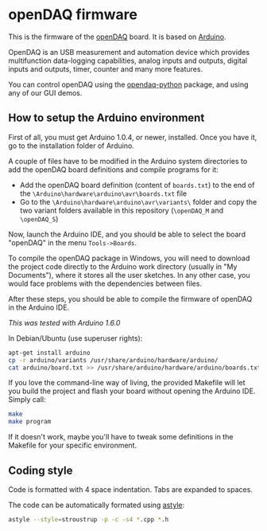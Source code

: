 openDAQ firmware
================

This is the firmware of the [openDAQ](http://www.open-daq.com) board. It is based
on [Arduino](http://arduino.cc/).

OpenDAQ is an USB measurement and automation device which provides
multifunction data-logging capabilities, analog inputs and outputs, digital
inputs and outputs, timer, counter and many more features.

You can control openDAQ using the [opendaq-python](http://opendaq-python.readthedocs.org/en/latest/opendaq.html) package, and using any of our GUI demos. 


How to setup the Arduino environment
-----------------------------------
First of all, you must get Arduino 1.0.4, or newer, installed. Once you have it, go to the installation folder of Arduino. 

A couple of files have to be modified in the Arduino system directories to add the openDAQ board definitions and compile programs for it:

 * Add the openDAQ board definition (content of `boards.txt`) to the end of the `\Arduino\hardware\arduino\avr\boards.txt` file
 * Go to the `\Arduino\hardware\arduino\avr\variants\` folder and copy the two variant folders available in this repository (`\openDAQ_M` and `\openDAQ_S`)

Now, launch the Arduino IDE, and you should be able to select the board "openDAQ" in the menu `Tools->Boards`.

To compile the openDAQ package in Windows, you will need to download the project code directly to the Arduino work directory (usually in "My Documents"), where it stores all the user sketches. 
In any other case, you would face problems with the dependencies between files.

After these steps, you should be able to compile the firmware of openDAQ in the Arduino IDE. 

*This was tested with Arduino 1.6.0*

In Debian/Ubuntu (use superuser rights):

```bash
apt-get install arduino
cp -r arduino/variants /usr/share/arduino/hardware/arduino/
cat arduino/board.txt >> /usr/share/arduino/hardware/arduino/boards.txt
```

If you love the command-line way of living, the provided Makefile will let you
build the project and flash your board without opening the Arduino IDE.
Simply call:

```bash
make
make program
```

If it doesn't work, maybe you'll have to tweak some definitions in the
Makefile for your specific environment.

Coding style
------------
Code is formatted with 4 space indentation. Tabs are expanded to spaces.

The code can be automatically formated using [astyle](http://astyle.sourceforge.net/):

```bash
astyle --style=stroustrup -p -c -s4 *.cpp *.h
```
